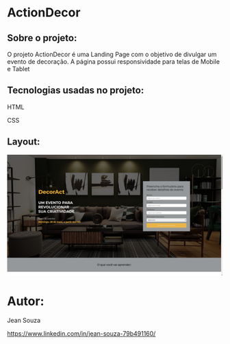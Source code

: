 # ActionDecor

## Sobre o projeto:

O projeto ActionDecor é uma Landing Page com o objetivo de divulgar um evento de decoração. A página possui responsividade para telas de Mobile e Tablet
## Tecnologias usadas no projeto:

HTML

CSS

## Layout:

![Web](https://github.com/JeanSouza911/landing_page/blob/master/img/decoract.png)

# Autor:

Jean Souza

https://www.linkedin.com/in/jean-souza-79b491160/
